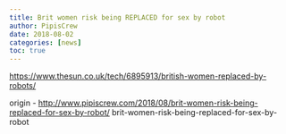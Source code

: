 ```yaml
---
title: Brit women risk being REPLACED for sex by robot
author: PipisCrew
date: 2018-08-02
categories: [news]
toc: true
---
```


https://www.thesun.co.uk/tech/6895913/british-women-replaced-by-robots/

origin - http://www.pipiscrew.com/2018/08/brit-women-risk-being-replaced-for-sex-by-robot/ brit-women-risk-being-replaced-for-sex-by-robot